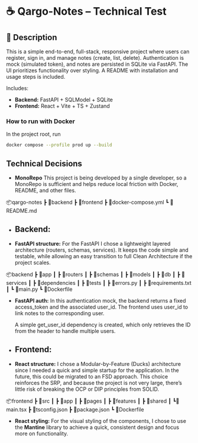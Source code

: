 # ☕ Qargo-Notes – Technical Test

## 📘 Description
This is a simple end-to-end, full-stack, responsive project where users can register, sign in, and manage notes (create, list, delete). Authentication is mock (simulated token), and notes are persisted in SQLite via FastAPI. The UI prioritizes functionality over styling. A README with installation and usage steps is included.  

Includes:
- **Backend:** FastAPI + SQLModel + SQLite
- **Frontend:** React + Vite + TS + Zustand

### How to run with Docker
In the project root, run
```bash
docker compose --profile prod up --build
```

## Technical Decisions

* **MonoRepo** 
    This project is being developed by a single developer, so a MonoRepo is sufficient and helps reduce local friction with Docker, README, and other files.

📦qargo-notes
 ┣ 📂backend
 ┣ 📂frontend
 ┣ 📜docker-compose.yml
 ┗ 📜README.md

* ## **Backend:** #######

* **FastAPI structure:** 
    For the FastAPI I chose a lightweight layered architecture (routers, schemas, services). It keeps the code simple and testable, while allowing an easy transition to full Clean Architecture if the project scales.

📦backend
 ┣ 📂app
 ┃ ┣ 📂routers
 ┃ ┣ 📂schemas
 ┃ ┣ 📂models
 ┃ ┣ 📂db
 ┃ ┣ 📂services
 ┃ ┣ 📂dependencies
 ┃ ┣ 📂tests
 ┃ ┣ 📜errors.py
 ┃ ┣ 📜requirements.txt
 ┃ ┗ 📜main.py
 ┗ 📜Dockerfile

 * **FastAPI auth:** 
    In this authentication mock, the backend returns a fixed access_token and the associated user_id. The frontend uses user_id to link notes to the corresponding user.

    A simple get_user_id dependency is created, which only retrieves the ID from the header to handle multiple users.

* ## **Frontend:** #######

* **React structure:** 
    I chose a Modular-by-Feature (Ducks) architecture since I needed a quick and simple startup for the application. In the future, this could be migrated to an FSD approach. This choice reinforces the SRP, and because the project is not very large, there’s little risk of breaking the OCP or DIP principles from SOLID.

📦frontend
 ┣ 📂src
 ┃ ┣ 📂app
 ┃ ┣ 📂pages
 ┃ ┣ 📂features
 ┃ ┣ 📂shared
 ┃ ┗📜main.tsx
 ┣ 📜tsconfig.json
 ┣ 📜package.json
 ┗ 📜Dockerfile

 * **React styling:** 
    For the visual styling of the components, I chose to use the **Mantine** library to achieve a quick, consistent design and focus more on functionality.